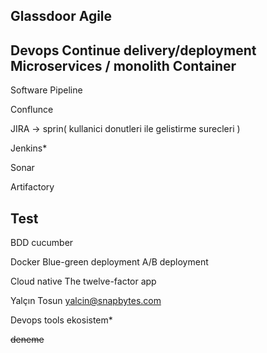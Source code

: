 Glassdoor
Agile
---
Devops
Continue delivery/deployment
Microservices / monolith
Container
---
Software Pipeline

Conflunce

JIRA -> sprin( kullanici donutleri ile gelistirme surecleri )

Jenkins*

Sonar

Artifactory

Test
---
BDD cucumber

Docker
Blue-green deployment
A/B deployment

Cloud native
The twelve-factor app

Yalçın Tosun
yalcin@snapbytes.com

Devops tools ekosistem*


~~deneme~~